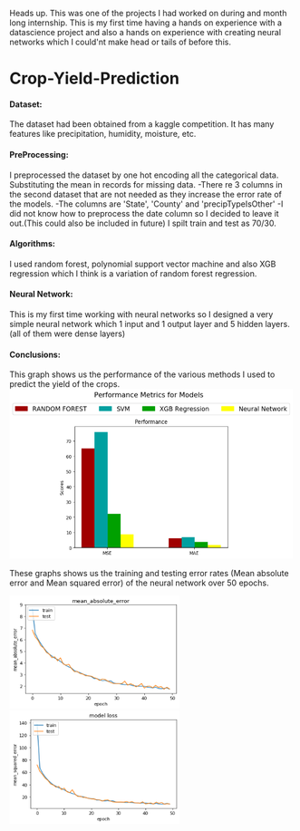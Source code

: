   Heads up. This was one of the projects I had worked on during and month long internship. This is my first time having a hands on experience with a datascience project and also a hands on experience with creating neural networks which I could'nt make head or tails of before this. 

# Crop-Yield-Prediction

#### Dataset:
  The dataset had been obtained from a kaggle competition. It has many features like precipitation, humidity, moisture, etc.
  
#### PreProcessing:
  I preprocessed the dataset by one hot encoding all the categorical data. Substituting the mean in records for missing data. 
								-There re 3 columns in the second dataset that are not needed as they increase the error rate of the models.
								-The columns are 'State', 'County' and 'precipTypeIsOther'
								-I did not know how to preprocess the date column so I decided to leave it out.(This could also be included in future)
I spilt train and test as 70/30.

#### Algorithms:
  I used random forest, polynomial support vector machine and also XGB regression which I think is a variation of random forest regression.
	
#### Neural Network:
  This is my first time working with neural networks so I designed a very simple neural network which 1 input and 1 output layer and 5 hidden layers.(all of them were dense layers)
	
#### Conclusions:
<p>
  This graph shows us the performance of the various methods I used to predict the yield of the crops.
<img src="Conclusions/performance_metrics.png" alt="alt text" width="500" height="300">
</p>
<p>
  These graphs shows us the training and testing error rates (Mean absolute error and Mean squared error) of the neural network over 50 epochs.
</p>
<p>
<img src="Conclusions/MAE_dataset2.png" alt="alt text" width="300" height="200">
<img src="Conclusions/MSE_Dataset2.png" alt="alt text" width="300" height="200">
</p>
